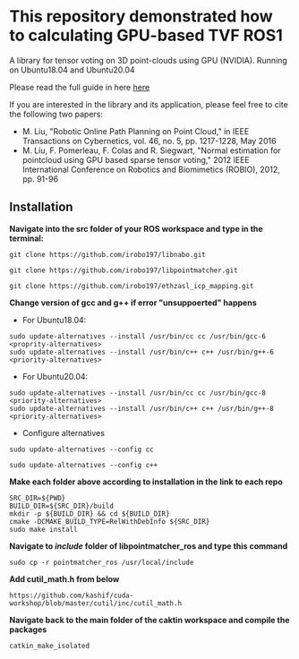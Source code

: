 # This repository demonstrated how to calculating GPU-based TVF ROS1
A library for tensor voting on 3D point-clouds using GPU (NVIDIA). Running on Ubuntu18.04 and Ubuntu20.04

Please read the full guide in here [here](https://github.com/irobo197/tensorvoting/blob/master/doc/gpu_tv_note.pdf)

If you are interested in the library and its application, please feel free to cite the following two papers:
- M. Liu, "Robotic Online Path Planning on Point Cloud," in IEEE Transactions on Cybernetics, vol. 46, no. 5, pp. 1217-1228, May 2016
- M. Liu, F. Pomerleau, F. Colas and R. Siegwart, "Normal estimation for pointcloud using GPU based sparse tensor voting," 2012 IEEE International Conference on Robotics and Biomimetics (ROBIO), 2012, pp. 91-96

## Installation
**Navigate into the src folder of your ROS workspace and type in the terminal:**
```
git clone https://github.com/irobo197/libnabo.git
```
```
git clone https://github.com/irobo197/libpointmatcher.git
```
```
git clone https://github.com/irobo197/ethzasl_icp_mapping.git
```
**Change version of gcc and g++ if error "unsuppoerted" happens**
- For Ubuntu18.04:
```
sudo update-alternatives --install /usr/bin/cc cc /usr/bin/gcc-6 <proprity-alternatives>
sudo update-alternatives --install /usr/bin/c++ c++ /usr/bin/g++-6 <priority-alternatives>
```
- For Ubuntu20.04:
```
sudo update-alternatives --install /usr/bin/cc cc /usr/bin/gcc-8 <priority-alternatives>
sudo update-alternatives --install /usr/bin/c++ c++ /usr/bin/g++-8 <priority-alternatives>
```
- Configure alternatives
```
sudo update-alternatives --config cc
```
```
sudo update-alternatives --config c++
```
**Make each folder above according to installation in the link to each repo**
```
SRC_DIR=${PWD}
BUILD_DIR=${SRC_DIR}/build
mkdir -p ${BUILD_DIR} && cd ${BUILD_DIR}
cmake -DCMAKE_BUILD_TYPE=RelWithDebInfo ${SRC_DIR}
sudo make install
```
**Navigate to _include_ folder of libpointmatcher_ros and type this command**
```
sudo cp -r pointmatcher_ros /usr/local/include
```
**Add cutil_math.h from below**
```
https://github.com/kashif/cuda-workshop/blob/master/cutil/inc/cutil_math.h
```
**Navigate back to the main folder of the caktin workspace and compile the packages**
```
catkin_make_isolated
```
